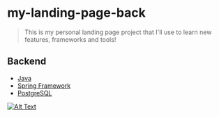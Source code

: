 # my-landing-page-back
> This is my personal landing page project that I'll use to learn new features, frameworks and tools! 

## Backend
- [Java](https://docs.oracle.com/en/java/)
- [Spring Framework](https://docs.spring.io/spring-framework/reference/testing/annotations.html)
- [PostgreSQL](https://www.postgresql.org/)

[![Alt Text](https://img.youtube.com/vi/S9-mpiYtHas/0.jpg)](https://www.youtube.com/watch?v=S9-mpiYtHas)